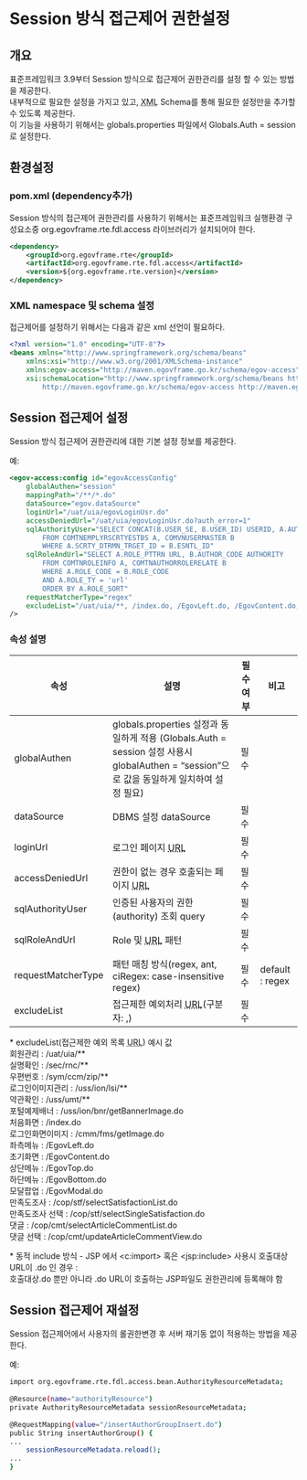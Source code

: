 # Session 방식 접근제어 권한설정

## 개요

 표준프레임워크 3.9부터 Session 방식으로 접근제어 권한관리를 설정 할 수 있는 방법을 제공한다.  
내부적으로 필요한 설정을 가지고 있고, <acronym title="Extensible Markup Language">XML</acronym> Schema를 통해 필요한 설정만을 추가할 수 있도록 제공한다.  
이 기능을 사용하기 위해서는 globals.properties 파일에서 Globals.Auth = session 로 설정한다.

## 환경설정

### pom.xml (dependency추가)

 Session 방식의 접근제어 권한관리를 사용하기 위해서는 표준프레임워크 실행환경 구성요소중 org.egovframe.rte.fdl.access 라이브러리가 설치되어야 한다.

```xml
<dependency>
	<groupId>org.egovframe.rte</groupId>
	<artifactId>org.egovframe.rte.fdl.access</artifactId>
	<version>${org.egovframe.rte.version}</version>
</dependency>

```

### XML namespace 및 schema 설정

 접근제어를 설정하기 위해서는 다음과 같은 xml 선언이 필요하다.

```xml
<?xml version="1.0" encoding="UTF-8"?>
<beans xmlns="http://www.springframework.org/schema/beans"
	xmlns:xsi="http://www.w3.org/2001/XMLSchema-instance"
	xmlns:egov-access="http://maven.egovframe.go.kr/schema/egov-access"
	xsi:schemaLocation="http://www.springframework.org/schema/beans http://www.springframework.org/schema/beans/spring-beans.xsd
		http://maven.egovframe.go.kr/schema/egov-access http://maven.egovframe.go.kr/schema/egov-access/egov-access-4.2.0.xsd">
```

## Session 접근제어 설정

 Session 방식 접근제어 권한관리에 대한 기본 설정 정보를 제공한다.

 예:

```xml
<egov-access:config id="egovAccessConfig"
	globalAuthen="session"
	mappingPath="/**/*.do"
	dataSource="egov.dataSource"
	loginUrl="/uat/uia/egovLoginUsr.do"
	accessDeniedUrl="/uat/uia/egovLoginUsr.do?auth_error=1"
	sqlAuthorityUser="SELECT CONCAT(B.USER_SE, B.USER_ID) USERID, A.AUTHOR_CODE AUTHORITY
		FROM COMTNEMPLYRSCRTYESTBS A, COMVNUSERMASTER B
		WHERE A.SCRTY_DTRMN_TRGET_ID = B.ESNTL_ID"
	sqlRoleAndUrl="SELECT A.ROLE_PTTRN URL, B.AUTHOR_CODE AUTHORITY
		FROM COMTNROLEINFO A, COMTNAUTHORROLERELATE B
		WHERE A.ROLE_CODE = B.ROLE_CODE
		AND A.ROLE_TY = 'url'
		ORDER BY A.ROLE_SORT"
	requestMatcherType="regex"
	excludeList="/uat/uia/**, /index.do, /EgovLeft.do, /EgovContent.do, /EgovTop.do, /EgovBottom.do, /validator.do, /uss/umt/**, /sec/rnc/EgovRlnmCnfirm.do, /EgovModal.do"
/>
```

### 속성 설명

| 속성 | 설명 | 필수여부 | 비고 |
| --- | --- | --- | --- |
| globalAuthen | globals.properties 설정과 동일하게 적용 (Globals.Auth = session 설정 사용시 globalAuthen = “session”으로 값을 동일하게 일치하여 설정 필요) | 필수 |  |
| dataSource | DBMS 설정 dataSource | 필수 |  |
| loginUrl | 로그인 페이지 <Acronym title="Uniform Resource Locator">URL</Acronym> | 필수 |  |
| accessDeniedUrl | 권한이 없는 경우 호출되는 페이지 <Acronym title="Uniform Resource Locator">URL</Acronym> | 필수 |  |
| sqlAuthorityUser | 인증된 사용자의 권한(authority) 조회 query | 필수 |  |
| sqlRoleAndUrl | Role 및 <Acronym title="Uniform Resource Locator">URL</Acronym> 패턴 | 필수 |  |
| requestMatcherType | 패턴 매칭 방식(regex, ant, ciRegex: case-insensitive regex) | 필수 | default : regex |
| excludeList | 접근제한 예외처리 <Acronym title="Uniform Resource Locator">URL</Acronym>(구분자: ,) | 필수 |  |

 \* excludeList(접근제한 예외 목록 <Acronym title="Uniform Resource Locator">URL</Acronym>) 예시 값  
회원관리 : /uat/uia/\*\*  
실명확인 : /sec/rnc/\*\*  
우편번호 : /sym/ccm/zip/\*\*  
로그인이미지관리 : /uss/ion/lsi/\*\*  
약관확인 : /uss/umt/\*\*  
포털예제배너 : /uss/ion/bnr/getBannerImage.do  
처음화면 : /index.do  
로그인화면이미지 : /cmm/fms/getImage.do  
좌측메뉴 : /EgovLeft.do  
초기화면 : /EgovContent.do  
상단메뉴 : /EgovTop.do  
하단메뉴 : /EgovBottom.do  
모달팝업 : /EgovModal.do  
만족도조사 : /cop/stf/selectSatisfactionList.do  
만족도조사 선택 : /cop/stf/selectSingleSatisfaction.do  
댓글 : /cop/cmt/selectArticleCommentList.do  
댓글 선택 : /cop/cmt/updateArticleCommentView.do  

 \* 동적 include 방식 - JSP 에서 &lt;c:import&gt; 혹은 &lt;jsp:include&gt; 사용시 호출대상 URL이 .do 인 경우 :  
호출대상.do 뿐만 아니라 .do URL이 호출하는 JSP파일도 권한관리에 등록해야 함

## Session 접근제어 재설정

 Session 접근제어에서 사용자의 롤권한변경 후 서버 재기동 없이 적용하는 방법을 제공한다.

 예:

```bash
import org.egovframe.rte.fdl.access.bean.AuthorityResourceMetadata;
 
@Resource(name="authorityResource")
private AuthorityResourceMetadata sessionResourceMetadata;
 
@RequestMapping(value="/insertAuthorGroupInsert.do")
public String insertAuthorGroup() {
...
    sessionResourceMetadata.reload();
...
}
```